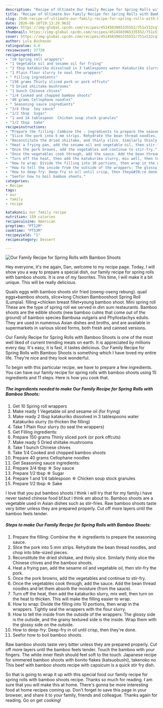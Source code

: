 ```yaml
---
description: "Recipe of Ultimate Our Family Recipe for Spring Rolls with Bamboo Shoots"
title: "Recipe of Ultimate Our Family Recipe for Spring Rolls with Bamboo Shoots"
slug: 2546-recipe-of-ultimate-our-family-recipe-for-spring-rolls-with-bamboo-shoots
date: 2020-08-16T19:13:29.963Z
image: https://img-global.cpcdn.com/recipes/4514583965335552/751x532cq70/our-family-recipe-for-spring-rolls-with-bamboo-shoots-recipe-main-photo.jpg
thumbnail: https://img-global.cpcdn.com/recipes/4514583965335552/751x532cq70/our-family-recipe-for-spring-rolls-with-bamboo-shoots-recipe-main-photo.jpg
cover: https://img-global.cpcdn.com/recipes/4514583965335552/751x532cq70/our-family-recipe-for-spring-rolls-with-bamboo-shoots-recipe-main-photo.jpg
author: Lula Buchanan
ratingvalue: 4.6
reviewcount: 37728
recipeingredient:
- "10 Spring roll wrappers"
- "1 Vegetable oil and sesame oil for frying"
- "2 tbsp katakuriko dissolved in 3 tablespoons water Katakuriko slurry to thicken the filling"
- "1 Plain flour slurry to seal the wrappers"
- " Filling ingredients"
- "150 grams Thinly sliced pork or pork offcuts"
- "5 Dried shiitake mushrooms"
- "1 bunch Chinese chives"
- "1/4 Cooked and chopped bamboo shoots"
- "40 grams Cellophane noodles"
- " Seasoning sauce ingredients"
- "3/4 tbsp  Soy sauce"
- "1/2 tbsp  Sugar"
- "1 and 14 tablespoon  Chicken soup stock granules"
- "1/2 tbsp  Sake"
recipeinstructions:
- "Prepare the filling: Combine the ☆ ingredients to prepare the seasoning sauce."
- "Slice the pork into 5 mm strips. Rehydrate the bean thread noodles, and chop into bite-sized pieces."
- "Reconstitute the dried shiitake, and thinly slice. Similarly thinly slice the Chinese chives and the bamboo shoots."
- "Heat a frying pan, add the sesame oil and vegetable oil, then stir-fry the pork."
- "Once the pork browns, add the vegetables and continue to stir-fry."
- "Once the vegetables cook through, add the sauce. Add the bean thread noodles and let them absorb the moisture (from the sauce)."
- "Turn off the heat, then add the katakuriko slurry, mix well, then turn on the heat to thicken. This will make the filling easier to wrap."
- "How to wrap: Divide the filling into 10 portions, then wrap in the wrappers. Tightly seal the wrappers with the flour slurry."
- "How to tell the inside from the outside of the wrappers: The glossy side is the outside, and the grainy textured side is the inside. Wrap them with the glossy side on the outside."
- "How to deep-fry: Deep-fry in oil until crisp, then they&#39;re done."
- "Seefor how to boil bamboo shoots."
categories:
- Recipe
tags:
- our
- family
- recipe

katakunci: our family recipe 
nutrition: 159 calories
recipecuisine: American
preptime: "PT12M"
cooktime: "PT53M"
recipeyield: "1"
recipecategory: Dessert

---
```



![Our Family Recipe for Spring Rolls with Bamboo Shoots](https://img-global.cpcdn.com/recipes/4514583965335552/751x532cq70/our-family-recipe-for-spring-rolls-with-bamboo-shoots-recipe-main-photo.jpg)

Hey everyone, it's me again, Dan, welcome to my recipe page. Today, I will show you a way to prepare a special dish, our family recipe for spring rolls with bamboo shoots. It is one of my favorites. This time, I will make it a bit unique. This will be really delicious.

Quails eggs with bamboo shoots stir fried (oseng-oseng rebung). quail eggs•bamboo shoots, slice•long Chicken Bambooshoot Spring Roll (Lumpia). filling:•chicken breast fillet•young bamboo shoot. Mini spring roll These are the type of spring roll we served in dim sum restaurants. Bamboo shoots are the edible shoots (new bamboo culms that come out of the ground) of bamboo species Bambusa vulgaris and Phyllostachys edulis. They are used in numerous Asian dishes and broths, and are available in supermarkets in various sliced forms, both fresh and canned versions.

Our Family Recipe for Spring Rolls with Bamboo Shoots is one of the most well liked of current trending meals on earth. It is appreciated by millions every day. It's easy, it is fast, it tastes delicious. Our Family Recipe for Spring Rolls with Bamboo Shoots is something which I have loved my entire life. They're nice and they look wonderful.


To begin with this particular recipe, we have to prepare a few ingredients. You can have our family recipe for spring rolls with bamboo shoots using 15 ingredients and 11 steps. Here is how you cook that.

<!--inarticleads1-->

##### The ingredients needed to make Our Family Recipe for Spring Rolls with Bamboo Shoots:

1. Get 10 Spring roll wrappers
1. Make ready 1 Vegetable oil and sesame oil (for frying)
1. Make ready 2 tbsp katakuriko dissolved in 3 tablespoons water Katakuriko slurry (to thicken the filling)
1. Take 1 Plain flour slurry (to seal the wrappers)
1. Get  Filling ingredients:
1. Prepare 150 grams Thinly sliced pork (or pork offcuts)
1. Make ready 5 Dried shiitake mushrooms
1. Take 1 bunch Chinese chives
1. Take 1/4 Cooked and chopped bamboo shoots
1. Prepare 40 grams Cellophane noodles
1. Get  Seasoning sauce ingredients:
1. Prepare 3/4 tbsp ☆ Soy sauce
1. Prepare 1/2 tbsp ☆ Sugar
1. Prepare 1 and 1/4 tablespoon ☆ Chicken soup stock granules
1. Prepare 1/2 tbsp ☆ Sake


I love that you put bamboo shoots I think i will try that for my family.i have never tasted chinese food bf.but i think am about to. Bamboo shoots are a vegetable used in Asian dishes such as stir-fries. Raw bamboo shoots taste very bitter unless they are prepared properly. Cut off more layers until the bamboo feels tender. 

<!--inarticleads2-->

##### Steps to make Our Family Recipe for Spring Rolls with Bamboo Shoots:

1. Prepare the filling: Combine the ☆ ingredients to prepare the seasoning sauce.
1. Slice the pork into 5 mm strips. Rehydrate the bean thread noodles, and chop into bite-sized pieces.
1. Reconstitute the dried shiitake, and thinly slice. Similarly thinly slice the Chinese chives and the bamboo shoots.
1. Heat a frying pan, add the sesame oil and vegetable oil, then stir-fry the pork.
1. Once the pork browns, add the vegetables and continue to stir-fry.
1. Once the vegetables cook through, add the sauce. Add the bean thread noodles and let them absorb the moisture (from the sauce).
1. Turn off the heat, then add the katakuriko slurry, mix well, then turn on the heat to thicken. This will make the filling easier to wrap.
1. How to wrap: Divide the filling into 10 portions, then wrap in the wrappers. Tightly seal the wrappers with the flour slurry.
1. How to tell the inside from the outside of the wrappers: The glossy side is the outside, and the grainy textured side is the inside. Wrap them with the glossy side on the outside.
1. How to deep-fry: Deep-fry in oil until crisp, then they&#39;re done.
1. Seefor how to boil bamboo shoots.


Raw bamboo shoots taste very bitter unless they are prepared properly. Cut off more layers until the bamboo feels tender. Touch the bamboo with your fingers. The white inner flesh should feel soft to the touch. Japanese recipe for simmered bamboo shoots with bonito flakes (katsuobushi), takenoko no This beef with bamboo shoots recipe with capsicum is a quick stir fry dish. 

So that is going to wrap it up with this special food our family recipe for spring rolls with bamboo shoots recipe. Thanks so much for reading. I am sure that you will make this at home. There's gonna be more interesting food at home recipes coming up. Don't forget to save this page in your browser, and share it to your family, friends and colleague. Thanks again for reading. Go on get cooking!
